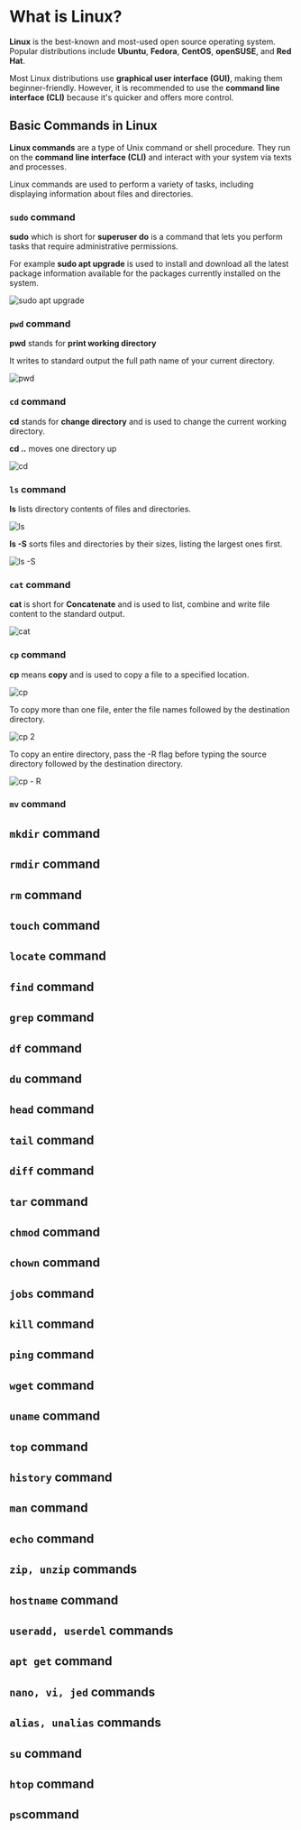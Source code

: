 # What is Linux?

**Linux** is the best-known and most-used open source operating system. Popular distributions include **Ubuntu**, **Fedora**, **CentOS**, **openSUSE**, and **Red Hat**.

Most Linux distributions use **graphical user interface (GUI)**, making them beginner-friendly. However, it is recommended to use the **command line interface (CLI)** because it's quicker and offers more control.

## Basic Commands in Linux

**Linux commands** are a type of Unix command or shell procedure. They run on the **command line interface (CLI)** and interact with your system via texts and processes.

Linux commands are used to perform a variety of tasks, including displaying information about files and directories.

### `sudo` command

**sudo** which is short for **superuser do** is a command that lets you perform tasks that require administrative permissions.

For example **sudo apt upgrade** is used to install and download all the latest package information available for the packages currently installed on the system.

![sudo apt upgrade](<Images/sudo apt upgrade.png>)

### `pwd` command

**pwd** stands for **print working directory**

It writes to standard output the full path name of your current directory.

![pwd](Images/pwd.png)


### `cd` command

**cd** stands for **change directory** and is used to change the current working directory.

**cd ..** moves one directory up

![cd](Images/cd.png)

### `ls` command

**ls** lists directory contents of files and directories. 

![ls](Images/ls.png)

**ls -S** sorts files and directories by their sizes, listing the largest ones first.

![ls -S](<Images/ls -S.png>)


### `cat` command

**cat** is short for **Concatenate** and is used to list, combine and write file content to the standard output.

![cat](Images/cat.png)


### `cp` command

**cp** means **copy** and is used to copy a file to a specified location.

![cp](Images/cp.png)

To copy more than one file, enter the file names followed by the destination directory.

![cp 2](<Images/cp 2.png>)

To copy an entire directory, pass the -R flag before typing the source directory followed by the destination directory.

![cp - R](<Images/cp - R.png>)

### `mv` command



## `mkdir` command


## `rmdir` command


## `rm` command


## `touch` command


## `locate` command


## `find` command


## `grep` command


## `df` command


## `du` command


## `head` command


## `tail` command


## `diff` command


## `tar` command


## `chmod` command


## `chown` command


## `jobs` command


## `kill` command


## `ping` command


## `wget` command


## `uname` command


## `top` command


## `history` command


## `man` command


## `echo` command


## `zip, unzip` commands


## `hostname` command


## `useradd, userdel` commands


## `apt get` command


## `nano, vi, jed` commands


## `alias, unalias` commands


## `su` command


## `htop` command


## `ps`command

